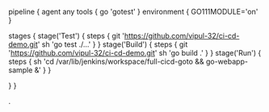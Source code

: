 pipeline {
  agent any
  tools {
      go 'gotest'
  }
  environment {
      GO111MODULE='on'
  }
  
  stages {
    stage('Test') {
      steps {
        git 'https://github.com/vipul-32/ci-cd-demo.git'
        sh 'go test ./...'
      }
    }
    stage('Build') {
        steps {
        git 'https://github.com/vipul-32/ci-cd-demo.git'
        sh 'go build .'
        }
    }
    stage('Run') {
        steps {
            sh 'cd /var/lib/jenkins/workspace/full-cicd-goto && go-webapp-sample &'
        }
    }

  }
}

.
